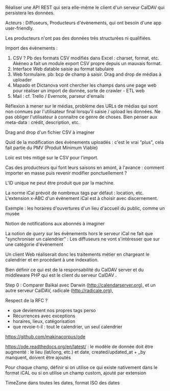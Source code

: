 Réaliser une API REST qui sera elle-même le client d'un serveur CalDAV qui persistera les données. 

Acteurs : Diffuseurs, Producteurs d'évènements, qui ont besoin d'une app user-friendly.

Les producteurs n'ont pas des données très structurées ni qualifiées. 

Import des évènements : 

1. CSV ? Pb des formats CSV modifiés dans Excel : charset, format, etc. Akéneo a fait un module export CSV propre depuis un mauvais format.
2. Interface Web datable saisie au format tabulaire
3. Web formulaire. pb: bcp de champ à saisir. Drag and drop de médias à uploader
4. Mapado et Dictanova vont chercher les champs dans une page web pour réaliser un import de donnée, sorte de crawler - ETL web
5. Mail : cf. Trello / Evernote, parseur d'emails

Réflexion à mener sur le médias, problème des URLs de médias qui sont non connues par l'utilisateur final lorsqu'il saisie / upload les données. Ne pas obliger l'utilisateur à connaitre ce genre de choses. Bien penser aux meta-data : crédit, description, etc.

Drag and drop d'un fichier CSV à imaginer

Quid de la modification des évènements uploadés : c'est le vrai "plus", cela fait partie du PMV (Produit Minimum Viable)

Loïc est très mitigé sur le CSV pour l'import.

Cas des producteurs qui font leurs saisons en amont, à l'avance : comment importer en masse puis revenir modifier ponctuellement ?

L'ID unique ne peut être produit que par la machine.

La norme iCal prévoit de nombreux tags par défaut : location, etc. L'extension x-ABC d'un évènement iCal est à choisir avec discernement.

Exemple : les horaires d'ouvertures  d'un lieu d'accueil du public, comme un musée 

Notion de notifications aux abonnés à imaginer

La notion de _query_ sur les évènements hors le serveur iCal ne fait que "synchroniser un calendrier" : Les diffuseurs ne vont s'intéresser que sur une catégorie d'évènement

Un client Web réaliserait donc les traitements métier en chargeant le calendrier et en procédant à une indexation.

Bien définir ce qui est de la responsabilité du CalDAV server
 et du middleware PHP qui est le client du serveur CalDAV .

Step 0 : Comparer Baïkal avec Darwin (http://calendarserver.org), et un autre serveur CalDAV, radicale (http://radicale.org), 

Respect de la RFC ?

- que deviennent nos propres tags perso
- Récurrences avec exceptions
- horaires, lieux, catégorisation
- que revoie-t-il : tout le calendrier, un seul calendrier

https://github.com/makinacorpus/ode

https://ode.readthedocs.org/en/latest/ : le modèle de donnée doit être augmenté : le lieu (lat/long, etc.) et date, created/updated_at + _by manquent, doivent être ajoutés

Pour chaque champ, définir si on utilise ce qui existe nativement dans le format iCAL ou si on utilise un champ custom, ajouté par extension

TimeZone dans toutes les dates, format ISO des dates